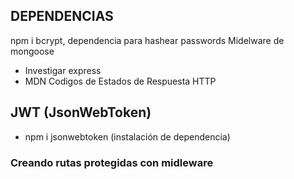 
## DEPENDENCIAS
npm i bcrypt, dependencia para hashear passwords
Midelware de mongoose

- Investigar express
- MDN Codigos de Estados de Respuesta HTTP

## JWT  (JsonWebToken)
- npm i jsonwebtoken (instalación de dependencia)

### Creando rutas protegidas con  midleware
